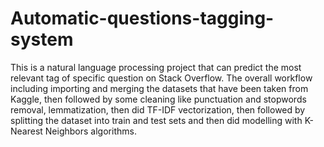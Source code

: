 # Automatic-questions-tagging-system
This is a natural language processing project that can predict the most relevant tag of specific question on Stack Overflow. The overall workflow including importing and merging the datasets that have been taken from Kaggle, then followed by some cleaning like punctuation and stopwords removal, lemmatization, then did TF-IDF vectorization, then followed by splitting the dataset into train and test sets and then did modelling with K-Nearest Neighbors algorithms.
